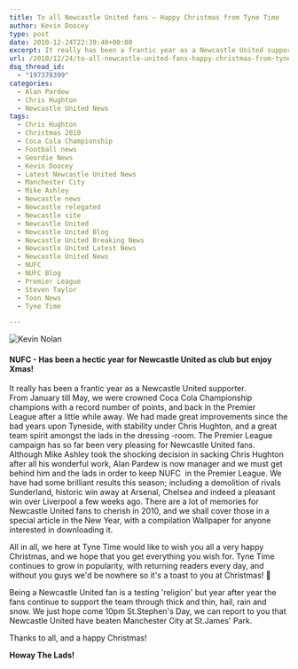 ```yaml
---
title: To all Newcastle United fans – Happy Christmas from Tyne Time
author: Kevin Doocey
type: post
date: 2010-12-24T22:39:40+00:00
excerpt: It really has been a frantic year as a Newcastle United supporter. From January till May, we were crowned Coca Cola Championship..
url: /2010/12/24/to-all-newcastle-united-fans-happy-christmas-from-tyne-time/
dsq_thread_id:
  - "197378399"
categories:
  - Alan Pardew
  - Chris Hughton
  - Newcastle United News
tags:
  - Chris Hughton
  - Christmas 2010
  - Coca Cola Championship
  - Football news
  - Geordie News
  - Kevin Doocey
  - Latest Newcastle United News
  - Manchester City
  - Mike Ashley
  - Newcastle news
  - Newcastle relegated
  - Newcastle site
  - Newcastle United
  - Newcastle United Blog
  - Newcastle United Breaking News
  - Newcastle United Latest News
  - Newcastle United News
  - NUFC
  - NUFC Blog
  - Premier League
  - Steven Taylor
  - Toon News
  - Tyne Time

---
```

![Kevin Nolan](https://www.tynetime.com/wp-content/uploads/2010/12/Kevin.Nolan_.jpg "Kevin Nolan")

#### NUFC - Has been a hectic year for Newcastle United as club but enjoy Xmas!

It really has been a frantic year as a Newcastle United supporter. From January till May, we were crowned Coca Cola Championship champions with a record number of points, and back in the Premier League after a little while away. We had made great improvements since the bad years upon Tyneside, with stability under Chris Hughton, and a great team spirit amongst the lads in the dressing -room. The Premier League campaign has so far been very pleasing for Newcastle United fans. Although Mike Ashley took the shocking decision in sacking Chris Hughton after all his wonderful work, Alan Pardew is now manager and we must get behind him and the lads in order to keep NUFC  in the Premier League. We have had some brilliant results this season; including a demolition of rivals Sunderland, historic win away at Arsenal, Chelsea and indeed a pleasant win over Liverpool a few weeks ago. There are a lot of memories for Newcastle United fans to cherish in 2010, and we shall cover those in a special article in the New Year, with a compilation Wallpaper for anyone interested in downloading it.

All in all, we here at Tyne Time would like to wish you all a very happy Christmas, and we hope that you get everything you wish for. Tyne Time continues to grow in popularity, with returning readers every day, and without you guys we'd be nowhere so it's a toast to you at Christmas! 🙂

Being a Newcastle United fan is a testing 'religion' but year after year the fans continue to support the team through thick and thin, hail, rain and snow. We just hope come 10pm St.Stephen's Day, we can report to you that Newcastle United have beaten Manchester City at St.James' Park.

Thanks to all, and a happy Christmas!

**Howay The Lads!**
